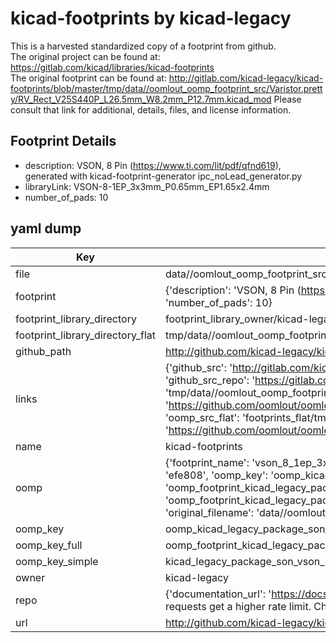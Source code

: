 # kicad-footprints by kicad-legacy  
This is a harvested standardized copy of a footprint from github.  
The original project can be found at:  
https://gitlab.com/kicad/libraries/kicad-footprints  
The original footprint can be found at:
http://gitlab.com/kicad-legacy/kicad-footprints/blob/master/tmp/data//oomlout_oomp_footprint_src/Varistor.pretty/RV_Rect_V25S440P_L26.5mm_W8.2mm_P12.7mm.kicad_mod
Please consult that link for additional, details, files, and license information.  
## Footprint Details
* description: VSON, 8 Pin (https://www.ti.com/lit/pdf/qfnd619), generated with kicad-footprint-generator ipc_noLead_generator.py  
* libraryLink: VSON-8-1EP_3x3mm_P0.65mm_EP1.65x2.4mm  
* number_of_pads: 10  
## yaml dump  
| Key | Value |  
| --- | --- |  
| file | data//oomlout_oomp_footprint_src/kicad-footprints/Package_SON.pretty/VSON-8-1EP_3x3mm_P0.65mm_EP1.65x2.4mm.kicad_mod |  
| footprint | {'description': 'VSON, 8 Pin (https://www.ti.com/lit/pdf/qfnd619), generated with kicad-footprint-generator ipc_noLead_generator.py', 'libraryLink': 'VSON-8-1EP_3x3mm_P0.65mm_EP1.65x2.4mm', 'number_of_pads': 10} |  
| footprint_library_directory | footprint_library_owner/kicad-legacy_kicad-footprints |  
| footprint_library_directory_flat | tmp/data//oomlout_oomp_footprint_src/footprints_flat/kicad_legacy_package_son_vson_8_1ep_3x3mm_p0_65mm_ep1_65x2_4mm/working |  
| github_path | http://github.com/kicad-legacy/kicad-footprints/blob/master/tmp/data//oomlout_oomp_footprint_src/Package_SON.pretty/VSON-8-1EP_3x3mm_P0.65mm_EP1.65x2.4mm.kicad_mod |  
| links | {'github_src': 'http://gitlab.com/kicad-legacy/kicad-footprints/blob/master/tmp/data//oomlout_oomp_footprint_src/Varistor.pretty/RV_Rect_V25S440P_L26.5mm_W8.2mm_P12.7mm.kicad_mod', 'github_src_repo': 'https://gitlab.com/kicad/libraries/kicad-footprints', 'oomp_bot': 'tmp/data//oomlout_oomp_footprint_src/footprints/kicad_legacy_package_son_vson_8_1ep_3x3mm_p0_65mm_ep1_65x2_4mm/working', 'oomp_bot_github': 'https://github.com/oomlout/oomlout_oomp_footprint_bot/tree/main/tmp/data//oomlout_oomp_footprint_src/footprints/kicad_legacy_package_son_vson_8_1ep_3x3mm_p0_65mm_ep1_65x2_4mm/working', 'oomp_src_flat': 'footprints_flat/tmp/data//oomlout_oomp_footprint_src/footprints_flat/kicad_legacy_package_son_vson_8_1ep_3x3mm_p0_65mm_ep1_65x2_4mm/working', 'oomp_src_flat_github': 'https://github.com/oomlout/oomlout_oomp_footprint_src/tree/main/tmp/data//oomlout_oomp_footprint_src/footprints_flat/kicad_legacy_package_son_vson_8_1ep_3x3mm_p0_65mm_ep1_65x2_4mm/working'} |  
| name | kicad-footprints |  
| oomp | {'footprint_name': 'vson_8_1ep_3x3mm_p0_65mm_ep1_65x2_4mm', 'library_name': 'package_son', 'md5': 'efe808b8b1eae9928690164637a3f22a', 'md5_10': 'efe808b8b1', 'md5_5': 'efe80', 'md5_6': 'efe808', 'oomp_key': 'oomp_kicad_legacy_package_son_vson_8_1ep_3x3mm_p0_65mm_ep1_65x2_4mm', 'oomp_key_extra': 'oomp_footprint_kicad_legacy_package_son_vson_8_1ep_3x3mm_p0_65mm_ep1_65x2_4mm', 'oomp_key_full': 'oomp_footprint_kicad_legacy_package_son_vson_8_1ep_3x3mm_p0_65mm_ep1_65x2_4mm_efe808', 'oomp_key_simple': 'kicad_legacy_package_son_vson_8_1ep_3x3mm_p0_65mm_ep1_65x2_4mm', 'original_filename': 'data//oomlout_oomp_footprint_src/kicad-footprints/Package_SON.pretty/VSON-8-1EP_3x3mm_P0.65mm_EP1.65x2.4mm.kicad_mod', 'owner_name': 'kicad_legacy'} |  
| oomp_key | oomp_kicad_legacy_package_son_vson_8_1ep_3x3mm_p0_65mm_ep1_65x2_4mm |  
| oomp_key_full | oomp_footprint_kicad_legacy_package_son_vson_8_1ep_3x3mm_p0_65mm_ep1_65x2_4mm |  
| oomp_key_simple | kicad_legacy_package_son_vson_8_1ep_3x3mm_p0_65mm_ep1_65x2_4mm |  
| owner | kicad-legacy |  
| repo | {'documentation_url': 'https://docs.github.com/rest/overview/resources-in-the-rest-api#rate-limiting', 'message': "API rate limit exceeded for 84.66.142.224. (But here's the good news: Authenticated requests get a higher rate limit. Check out the documentation for more details.)"} |  
| url | http://github.com/kicad-legacy/kicad-footprints |  

